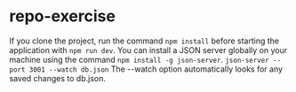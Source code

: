 # repo-exercise
If you clone the project, run the command ```npm install``` before starting the application with ```npm run dev```.
You can install a JSON server globally on your machine using the command ```npm install -g json-server```.
```json-server --port 3001 --watch db.json``` The --watch option automatically looks for any saved changes to db.json.